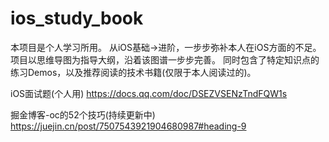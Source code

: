 # ios_study_book
本项目是个人学习所用。
从iOS基础->进阶，一步步弥补本人在iOS方面的不足。
项目以思维导图为指导大纲，沿着该图谱一步步完善。
同时包含了特定知识点的练习Demos，以及推荐阅读的技术书籍(仅限于本人阅读过的)。

iOS面试题(个人用)
https://docs.qq.com/doc/DSEZVSENzTndFQW1s

掘金博客-oc的52个技巧(持续更新中)
https://juejin.cn/post/7507543921904680987#heading-9



